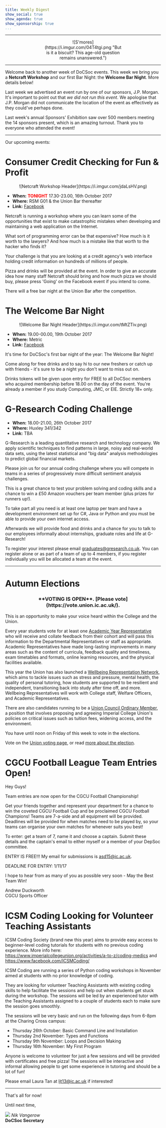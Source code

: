 ```yaml
---
title: Weekly Digest
show_social: true
show_agenda: true
show_sponsorship: true
...
```


---

<center>
<div style="position:relative;width:50%">
    ![S'mores](https://i.imgur.com/04T4tgi.png "But is it a biscuit? This age-old question remains unanswered.")
</div>
</center>

---

Welcome back to another week of DoCSoc events. This week we bring you a
**Netcraft Workshop** and our first Bar Night: the **Welcome Bar Night**. More
details below!

Last week we advertised an event run by one of our sponsors, J.P. Morgan.
It's important to point out that *we did not run this event*. We apologise
that J.P. Morgan did not communicate the location of the event as effectively
as they could've perhaps done.

Last week's annual Sponsors' Exhibition saw over 500 members meeting the 14
sponsors present, which is an amazing turnout. Thank you to everyone who
attended the event!

---

Our upcoming events:

# Consumer Credit Checking for Fun & Profit

<center>
    ![Netcraft Workshop Header](https://i.imgur.com/jdaLsHV.png)
</center>

- **When:**  <font color="red">**TONIGHT**</font> 17.30-23.00, 16th October 2017
- **Where:** RSM G01 & the Union Bar thereafter
- **Link:** [Facebook](https://www.facebook.com/events/1866631386986389/)

Netcraft is running a workshop where you can learn some of the opportunities
that exist to make catastrophic mistakes when developing and maintaining a
web application on the Internet.

What sort of programming error can be that expensive? How much is it worth to
the lawyers? And how much is a mistake like that worth to the hacker who
finds it?

Your challenge is that you are looking at a credit agency's web interface
holding credit information on hundreds of millions of people.

Pizza and drinks will be provided at the event. In order to give an accurate
idea how many staff Netcraft should bring and how much pizza we should buy,
please press 'Going' on the Facebook event if you intend to come.

There will a free bar night at the Union Bar after the competition.

# The Welcome Bar Night

<center>
    ![Welcome Bar Night Header](https://i.imgur.com/tMtZTiv.png)
</center>

- **When:** 19.00-00.00, 19th October 2017
- **Where:** Metric
- **Link:** [Facebook](https://www.facebook.com/events/857222977758027/)

It's time for DoCSoc's first bar night of the year: The Welcome Bar Night!

Come along for free drinks and to say hi to our new freshers or catch up with
friends - it's sure to be a night you don't want to miss out on.

Drinks tokens will be given upon entry for FREE to all DoCSoc members who
acquired membership before 18.00 on the day of the event. You're already a
member if you study Computing, JMC, or EIE. Strictly 18+ only.

# G-Research Coding Challenge

- **When:** 18.00-21.00, 26th October 2017
- **Where:** Huxley 341/342
- **Link:** TBA

G-Research is a leading quantitative research and technology company. We
apply scientific techniques to find patterns in large, noisy and real-world
data sets, using the latest statistical and "big data" analysis methodologies
to predict global financial markets.
 
Please join us for our annual coding challenge where you will compete in
teams in a series of progressively more difficult sentiment analysis
challenges.

This is a great chance to test your problem solving and coding skills and a
chance to win a &#163;50 Amazon vouchers per team member (plus prizes for
runners up!).
 
To take part all you need is at least one laptop per team and have a
development environment set up for C#, Java or Python and you must be able to
provide your own internet access.
 
Afterwards we will provide food and drinks and a chance for you to talk to
our employees informally about internships, graduate roles and life at
G-Research!
 
To register your interest please email <graduates@gresearch.co.uk>. You can
register alone or as part of a team of up to 4 members, if you register
individually you will be allocated a team at the event.

---

# Autumn Elections

<center>
<h3>**VOTING IS OPEN**. [Please vote](https://vote.union.ic.ac.uk/).</h3>
</center>

This is an opportunity to make your voice heard within the College and the
Union.

Every year students vote for at least one [Academic Year
Representative](https://www.imperialcollegeunion.org/your-union/autumn-elections-2017/available-roles#Academic%20Representatives)
who will receive and collate feedback from their cohort and will pass this
information to the Departmental Representatives or staff as appropriate.
Academic Representatives have made long-lasting improvements in many areas
such as the content of curricula, feedback quality and timeliness, exam
timetables and formats, online learning resources, and the physical
facilities available.
 
This year the Union has also launched a [Wellbeing Representation
Network](https://www.imperialcollegeunion.org/your-union/autumn-elections-2017/available-roles#Wellbeing%20Representative),
which aims to tackle issues such as stress and pressure, mental
health, the quality of personal tutoring, how students are supported to be
resilient and independent, transitioning back into study after time off, and
more. Wellbeing Representatives will work with College staff, Welfare
Officers, and Academic Representatives.

There are also candidates running to be a [Union Council Ordinary
Member](https://www.imperialcollegeunion.org/your-union/autumn-elections-2017/available-roles#Council%20Ordinary%20Member),
a position that involves proposing and agreeing Imperial College Union's
policies on critical issues such as tuition fees, widening access, and the
environment.

You have until noon on Friday of this week to vote in the elections.

Vote on the [Union voting page](https://vote.union.ic.ac.uk/), or read [more about the election](https://www.imperialcollegeunion.org/your-union/autumn-elections-2017).

# CGCU Football League Team Entries Open!

Hey Guys!

Team entries are now open for the CGCU Football Championship!

Get your friends together and represent your department for a chance to win
the coveted CGCU Football Cup and be proclaimed CGCU Football Champions!
Teams are 7-a-side and all equipment will be provided. Deadlines will be
provided for when matches need to be played by, so your teams can organise
your own matches for whenever suits you best!

To enter: get a team of 7, name it and choose a captain. Submit these details
and the captain's email to either myself or a member of your DepSoc
committee.
 
ENTRY IS FREE!!! My email for submissions is <asd15@ic.ac.uk>.
 
DEADLINE FOR ENTRY: 1/11/17
 
I hope to hear from as many of you as possible very soon - May the Best Team Win!

Andrew Duckworth<br>
CGCU Sports Officer

# ICSM Coding Looking for Volunteer Teaching Assistants

ICSM Coding Society (brand new this year) aims to provide easy access to
beginner-level coding tutorials for students with no previous coding
experience. More info here:
<https://www.imperialcollegeunion.org/activities/a-to-z/coding-medics> and
<https://www.facebook.com/ICSMCoding/>

ICSM Coding are running a series of Python coding workshops in November aimed
at students with no prior knowledge of coding.

They are looking for volunteer Teaching Assistants with existing coding
skills to help facilitate the sessions and help out when students get stuck
during the workshop. The sessions will be led by an experienced tutor with
the Teaching Assistants assigned to a couple of students each to make sure
the session goes smoothly.

The sessions will be very basic and run on the following days from 6-8pm at
the Charing Cross campus:

- Thursday 26th October: Basic Command Line and Installation
- Thursday 2nd November: Types and Functions
- Thursday 9th November: Loops and Decision Making
- Thursday 16th November: My First Program

Anyone is welcome to volunteer for just a few sessions and will be provided
with certificates and free pizza! The sessions will be interactive and
informal allowing people to get some experience in tutoring and should be a
lot of fun!

Please email Laura Tan at <ljt13@ic.ac.uk> if interested!

---

That's all for now!

Until next time,

[![](http://i.imgur.com/mwEtDPb.png)](https://www.fb.com/nik.vangerow) *Nik
Vangerow*<br>**DoCSoc Secretary**